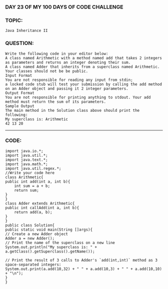 ### DAY 23 OF MY 100 DAYS OF CODE CHALLENGE
### TOPIC: 
    Java Inheritance II
### QUESTION:
    Write the following code in your editor below:
    A class named Arithmetic with a method named add that takes 2 integers as parameters and returns an integer denoting their sum.
    A class named Adder that inherits from a superclass named Arithmetic.
    Your classes should not be be public.
    Input Format
    You are not responsible for reading any input from stdin; 
    a locked code stub will test your submission by calling the add method on an Adder object and passing it 2 integer parameters.
    Output Format
    You are not responsible for printing anything to stdout. Your add method must return the sum of its parameters.
    Sample Output
    The main method in the Solution class above should print the following:
    My superclass is: Arithmetic
    42 13 20
_______________________________________________________________________________________________________________________________________________________________
### CODE:
    import java.io.*;
    import java.util.*;
    import java.text.*;
    import java.math.*;
    import java.util.regex.*;
    //Write your code here
    class Arithmetic{
    public int add(int a, int b){
        int sum = a + b; 
        return sum;
    }
    }
    class Adder extends Arithmetic{  
    public int callAdd(int a, int b){
        return add(a, b);
    }
    }
    public class Solution{
    public static void main(String []args){
    // Create a new Adder object
    Adder a = new Adder();
    // Print the name of the superclass on a new line
    System.out.println("My superclass is: " + a.getClass().getSuperclass().getName());  
        
    // Print the result of 3 calls to Adder's `add(int,int)` method as 3 space-separated integers:
    System.out.print(a.add(10,32) + " " + a.add(10,3) + " " + a.add(10,10) + "\n");
    }
    }
